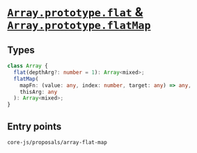 # [`Array.prototype.flat` & `Array.prototype.flatMap`](https://github.com/tc39/proposal-flatMap)

## Types

```ts
class Array {
  flat(depthArg?: number = 1): Array<mixed>;
  flatMap(
    mapFn: (value: any, index: number, target: any) => any,
    thisArg: any
  ): Array<mixed>;
}
```

## Entry points



```
core-js/proposals/array-flat-map
```
